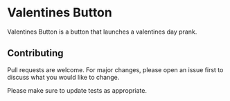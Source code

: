 # Valentines Button

Valentines Button is a button that launches a valentines day prank. 

## Contributing
Pull requests are welcome. For major changes, please open an issue first to discuss what you would like to change.

Please make sure to update tests as appropriate.

